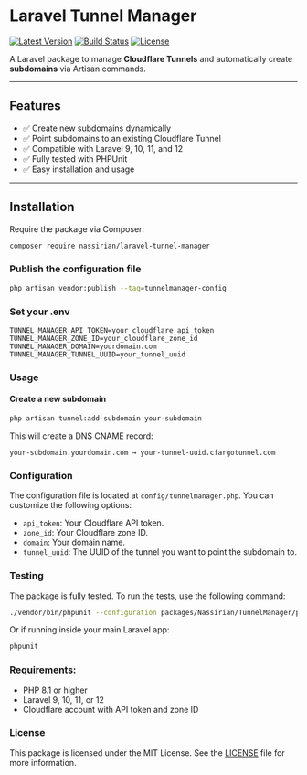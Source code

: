 # Laravel Tunnel Manager

[![Latest Version](https://img.shields.io/packagist/v/nassirian/laravel-tunnel-manager.svg?style=flat-square)](https://packagist.org/packages/nassirian/laravel-tunnel-manager)
[![Build Status](https://github.com/nassirian/laravel-tunnel-manager/actions/workflows/run-tests.yml/badge.svg)](https://github.com/nassirian/laravel-tunnel-manager/actions)
[![License](https://img.shields.io/github/license/nassirian/laravel-tunnel-manager.svg?style=flat-square)](https://github.com/nassirian/laravel-tunnel-manager/blob/main/LICENSE)

A Laravel package to manage **Cloudflare Tunnels** and automatically create **subdomains** via Artisan commands.

---

## Features

- ✅ Create new subdomains dynamically
- ✅ Point subdomains to an existing Cloudflare Tunnel
- ✅ Compatible with Laravel 9, 10, 11, and 12
- ✅ Fully tested with PHPUnit
- ✅ Easy installation and usage

---

## Installation

Require the package via Composer:

```bash
composer require nassirian/laravel-tunnel-manager
```

### Publish the configuration file
```bash
php artisan vendor:publish --tag=tunnelmanager-config
```

### Set your .env
```dotenv
TUNNEL_MANAGER_API_TOKEN=your_cloudflare_api_token
TUNNEL_MANAGER_ZONE_ID=your_cloudflare_zone_id
TUNNEL_MANAGER_DOMAIN=yourdomain.com
TUNNEL_MANAGER_TUNNEL_UUID=your_tunnel_uuid
```

### Usage

#### Create a new subdomain
```bash
php artisan tunnel:add-subdomain your-subdomain
```
This will create a DNS CNAME record:
```
your-subdomain.yourdomain.com → your-tunnel-uuid.cfargotunnel.com
```


### Configuration
The configuration file is located at `config/tunnelmanager.php`. You can customize the following options:

- `api_token`: Your Cloudflare API token.
- `zone_id`: Your Cloudflare zone ID.
- `domain`: Your domain name.
- `tunnel_uuid`: The UUID of the tunnel you want to point the subdomain to.


### Testing
The package is fully tested.
To run the tests, use the following command:

```bash
./vendor/bin/phpunit --configuration packages/Nassirian/TunnelManager/phpunit.xml
```

Or if running inside your main Laravel app:
```bash
phpunit
```

### Requirements:
- PHP 8.1 or higher
- Laravel 9, 10, 11, or 12
- Cloudflare account with API token and zone ID


### License
This package is licensed under the MIT License. See the [LICENSE](LICENSE) file for more information.
```